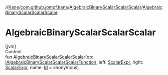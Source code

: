//[Kane](../../index.md)/[com.github.jomof.kane](../index.md)/[AlgebraicBinaryScalarScalarScalar](index.md)/[AlgebraicBinaryScalarScalarScalar](-algebraic-binary-scalar-scalar-scalar.md)



# AlgebraicBinaryScalarScalarScalar  
[jvm]  
Content  
fun [AlgebraicBinaryScalarScalarScalar](-algebraic-binary-scalar-scalar-scalar.md)(op: [IAlgebraicBinaryScalarScalarScalarFunction](../-i-algebraic-binary-scalar-scalar-scalar-function/index.md), left: [ScalarExpr](../-scalar-expr/index.md), right: [ScalarExpr](../-scalar-expr/index.md), name: [Id](../../com.github.jomof.kane.impl/index.md#%5Bcom.github.jomof.kane.impl%2FId%2F%2F%2FPointingToDeclaration%2F%5D%2FClasslikes%2F-704583245) = anonymous)  



